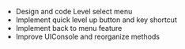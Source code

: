 - Design and code Level select menu
- Implement quick level up button and key shortcut
- Implement back to menu feature
- Improve UIConsole and reorganize methods